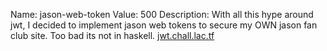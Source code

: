 Name: jason-web-token
Value: 500
Description: With all this hype around jwt, I decided to implement jason web tokens to secure my OWN jason fan club site. Too bad its not in haskell.
[jwt.chall.lac.tf](https://jwt.chall.lac.tf)
